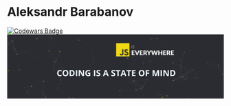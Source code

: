 # Aleksandr Barabanov   
[![Codewars Badge](https://www.codewars.com/users/Aleksandr-Barabanov/badges/large)](https://www.codewars.com/users/Aleksandr-Barabanov)
<img src="https://github.com/Aleksandr-Barabanov-DE/AleksandrBarabanov/blob/main/hero-section.jpg" alt="Hero section slogan" width="1200"/>
